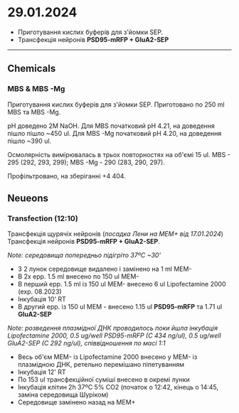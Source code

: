 29.01.2024
=========
- Приготування кислих буферів для з'йомки SEP.
- Трансфекція нейронів  __PSD95-mRFP + GluA2-SEP__

---

## Chemicals
### MBS & MBS -Mg
Приготування кислих буферів для з'йомки SEP.
Приготовано по 250 ml MBS та MBS -Mg.

pH доведено 2M NaOH. Для MBS початковий pH 4.21, на доведення пішло  пішло ~450 ul. Для  MBS -Mg початковий pH 4.20, на доведення пішло ~390 ul.

Осмолярність вимірювалась в трьох повторностях на об'ємі 15 ul. MBS - 295 (292, 293, 299); MBS -Mg - 290 (283, 290, 297).

Профільтровано, на зберіганні +4 404.

## Neueons
### Transfection (12:10)
Трансфекція щурячіх нейронів (_посадка Лени на MEM+ від 17.01.2024_)  Трансфекція нейронів  __PSD95-mRFP + GluA2-SEP__.

_Note: середовища попередньо підігріто 37ºC ~30'_

- З 2 лунок  середовище видалено і замінено на 1 ml MEM-
- В 2x epp. 1.5 ml внесено по 150 ul MEM-
- В перший epp. 1.5 ml із 150 ul MEM- внесено 6 ul Lipofectamine 2000 (exp. 08.2023)
- Інкубація 10' RT
- В другий epp. із 150 ul MEM - внесено 1.15 ul  __PSD95-mRFP__ та  1.71 ul __GluA2-SEP__

_Note: розведення плазмідної ДНК проводилось поки йшла інкубація Lipofectamine 2000, 0.5 ug/well PSD95-mRFP (C 434 ng/ul),  0.5 ug/well GluA2-SEP (C 292 ng/ul), співвідношення по маcі 1:1_

- Весь об'єм MEM- із Lipofectamine 2000 внесено  у MEM- із плазмідною ДНК, ретельно перемішано піпетуванням
- Інкубація 12' RT
- По 153 ul трансфекційної суміші внесено в окремі лунки
- Інкубація клітин 2h 37ºC 5% CO2 (початок о 12:42, кінець о 14:45, заміна середовища Шуріком)
- Середовище замінено назад на MEM+